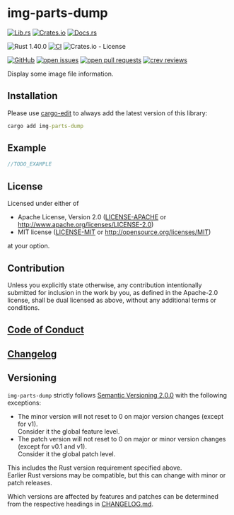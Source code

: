 # img-parts-dump

[![Lib.rs](https://img.shields.io/badge/Lib.rs-*-84f)](https://lib.rs/crates/img-parts-dump)
[![Crates.io](https://img.shields.io/crates/v/img-parts-dump)](https://crates.io/crates/img-parts-dump)
[![Docs.rs](https://docs.rs/img-parts-dump/badge.svg)](https://docs.rs/crates/img-parts-dump)

![Rust 1.40.0](https://img.shields.io/static/v1?logo=Rust&label=&message=1.40.0&color=grey)
[![CI](https://github.com/Tamschi/img-parts-dump/workflows/CI/badge.svg?branch=develop)](https://github.com/Tamschi/img-parts-dump/actions?query=workflow%3ACI+branch%3Adevelop)
![Crates.io - License](https://img.shields.io/crates/l/img-parts-dump/0.0.1)

[![GitHub](https://img.shields.io/static/v1?logo=GitHub&label=&message=%20&color=grey)](https://github.com/Tamschi/img-parts-dump)
[![open issues](https://img.shields.io/github/issues-raw/Tamschi/img-parts-dump)](https://github.com/Tamschi/img-parts-dump/issues)
[![open pull requests](https://img.shields.io/github/issues-pr-raw/Tamschi/img-parts-dump)](https://github.com/Tamschi/img-parts-dump/pulls)
[![crev reviews](https://web.crev.dev/rust-reviews/badge/crev_count/img-parts-dump.svg)](https://web.crev.dev/rust-reviews/crate/img-parts-dump/)

Display some image file information.

## Installation

Please use [cargo-edit](https://crates.io/crates/cargo-edit) to always add the latest version of this library:

```cmd
cargo add img-parts-dump
```

## Example

```rust
//TODO_EXAMPLE
```

## License

Licensed under either of

* Apache License, Version 2.0
   ([LICENSE-APACHE](LICENSE-APACHE) or <http://www.apache.org/licenses/LICENSE-2.0>)
* MIT license
   ([LICENSE-MIT](LICENSE-MIT) or <http://opensource.org/licenses/MIT>)

at your option.

## Contribution

Unless you explicitly state otherwise, any contribution intentionally submitted
for inclusion in the work by you, as defined in the Apache-2.0 license, shall be
dual licensed as above, without any additional terms or conditions.

## [Code of Conduct](CODE_OF_CONDUCT.md)

## [Changelog](CHANGELOG.md)

## Versioning

`img-parts-dump` strictly follows [Semantic Versioning 2.0.0](https://semver.org/spec/v2.0.0.html) with the following exceptions:

* The minor version will not reset to 0 on major version changes (except for v1).  
Consider it the global feature level.
* The patch version will not reset to 0 on major or minor version changes (except for v0.1 and v1).  
Consider it the global patch level.

This includes the Rust version requirement specified above.  
Earlier Rust versions may be compatible, but this can change with minor or patch releases.

Which versions are affected by features and patches can be determined from the respective headings in [CHANGELOG.md](CHANGELOG.md).
